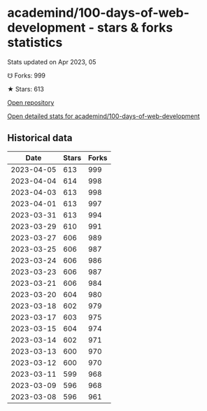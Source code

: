 # academind/100-days-of-web-development - stars & forks statistics

Stats updated on Apr 2023, 05

☋ Forks: 999

★ Stars: 613

[Open repository](https://github.com/academind/100-days-of-web-development)

[Open detailed stats for academind/100-days-of-web-development](https://reviewgithub.com/rep/academind/100-days-of-web-development)

## Historical data
| Date | Stars | Forks |
|------|-------|-------|
| 2023-04-05 | 613 | 999 | 
| 2023-04-04 | 614 | 998 | 
| 2023-04-03 | 613 | 998 | 
| 2023-04-01 | 613 | 997 | 
| 2023-03-31 | 613 | 994 | 
| 2023-03-29 | 610 | 991 | 
| 2023-03-27 | 606 | 989 | 
| 2023-03-25 | 606 | 987 | 
| 2023-03-24 | 606 | 986 | 
| 2023-03-23 | 606 | 987 | 
| 2023-03-21 | 606 | 984 | 
| 2023-03-20 | 604 | 980 | 
| 2023-03-18 | 602 | 979 | 
| 2023-03-17 | 603 | 975 | 
| 2023-03-15 | 604 | 974 | 
| 2023-03-14 | 602 | 971 | 
| 2023-03-13 | 600 | 970 | 
| 2023-03-12 | 600 | 970 | 
| 2023-03-11 | 599 | 968 | 
| 2023-03-09 | 596 | 968 | 
| 2023-03-08 | 596 | 961 | 

